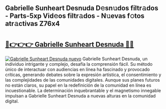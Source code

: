 ## Gabrielle Sunheart Desnuda D𝚎sn𝚞dos filtr𝚊dos - Parts-5xp Vid𝚎os filtr𝚊dos - N𝚞evas f𝚘tos atr𝚊ctivas Z76x4

# <h2><a href="http://mb8d6le.tromn.icu/?c=Gabrielle+Sunheart+Desnuda">🔗👉👉👉 Gabrielle Sunheart Desnuda 🔗🔗</a></h2>

[![Gabrielle Sunheart Desnuda nuevo](https://i.imgur.com/pEAQMta.gif)](http://mb8d6le.tromn.icu/?c=Gabrielle+Sunheart+Desnuda)
Gabrielle Sunheart Desnuda, un individuo intrigante y complejo, desafía la comprensión fácil. Su método único de interactuar con audiencias en línea ha fascinado y provocado críticas, generando debates sobre la expresión artística, el consentimiento y las complejidades de las comunidades digitales. Aunque sus planes futuros no están claros, su papel en la redefinición de la comunidad en línea es incuestionable. La determinación inquebrantable y el magnetismo innegable impulsan a Gabrielle Sunheart Desnuda a nuevas alturas en la comunidad digital.
